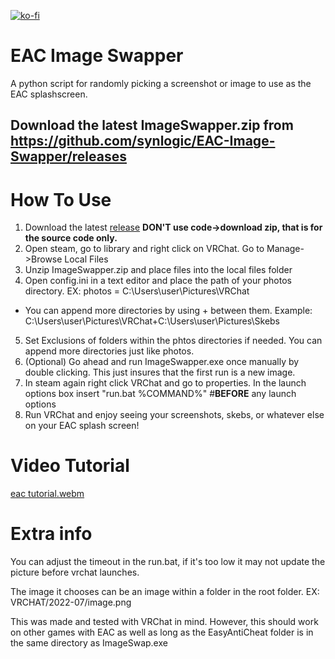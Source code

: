 [![ko-fi](https://ko-fi.com/img/githubbutton_sm.svg)](https://ko-fi.com/W7W21OEBU)
# EAC Image Swapper
A python script for randomly picking a screenshot or image to use as the EAC splashscreen.

## Download the latest ImageSwapper.zip from https://github.com/synlogic/EAC-Image-Swapper/releases

# How To Use
1) Download the latest [release](https://github.com/synlogic/EAC-Image-Swapper/releases) **DON'T use code->download zip, that is for the source code only.**
2) Open steam, go to library and right click on VRChat.  Go to Manage->Browse Local Files
3) Unzip ImageSwapper.zip and place files into the local files folder
4) Open config.ini in a text editor and place the path of your photos directory. EX: photos = C:\Users\user\Pictures\VRChat
- You can append more directories by using + between them.  Example: C:\Users\user\Pictures\VRChat+C:\Users\user\Pictures\Skebs
5) Set Exclusions of folders within the phtos directories if needed.  You can append more directories just like photos.
6) (Optional) Go ahead and run ImageSwapper.exe once manually by double clicking.  This just insures that the first run is a new image.
7) In steam again right click VRChat and go to properties.  In the launch options box insert "run.bat %COMMAND%" #**BEFORE** any launch options
8) Run VRChat and enjoy seeing your screenshots, skebs, or whatever else on your EAC splash screen!

# Video Tutorial
[eac tutorial.webm](https://user-images.githubusercontent.com/26206994/182078101-76e2988a-d060-4f3d-abc6-cabfeee51efc.webm)




# Extra info
You can adjust the timeout in the run.bat, if it's too low it may not update the picture before vrchat launches.

The image it chooses can be an image within a folder in the root folder.  EX: VRCHAT/2022-07/image.png

This was made and tested with VRChat in mind. However, this should work on other games with EAC as well as long as the EasyAntiCheat folder is in the same directory as ImageSwap.exe
